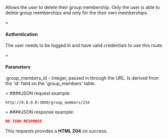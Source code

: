 <!-- --- title: DELETE /group_members/:group_member_id -->

Allows the user to delete their group membership. Only the user is able to delete group memberships and only for the their own memberships. 

=
#### Authentication

The user needs to be logged in and have valid credentials to use this route.

=
#### Parameters

:group_members_id - Integer, passed in through the URL. Is derived from the 'id' field on the 'group_members' table.

=
####JSON request example:

```
http://0.0.0.0:3000/group_members/234
```

=
####JSON response example:

```json
NO JSON RESPONSE
```

This requests provides a <strong>HTML 204</strong> on success.